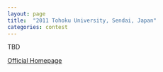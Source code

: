 ```yaml
---
layout: page
title:  "2011 Tohoku University, Sendai, Japan"
categories: contest
---
```

TBD

[Official Homepage](http://icfpc2011.blogspot.jp/)
